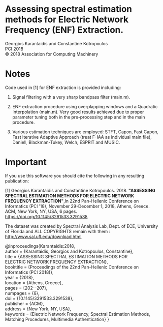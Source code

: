 # Assessing spectral estimation methods for Electric Network Frequency (ENF) Extraction.

Georgios Karantaidis and Constantine Kotropoulos  
PCI 2018  
© 2018 Association for Computing Machinery


# Notes

Code used in [1] for ENF extraction is provided including:

1) Signal filtering with a very sharp bandpass filter (main.m).

2) ENF extraction procedure using overplapping windows and a Quadratic Interpolation (main.m). Very good results achieved due to proper parameter tuning both in the pre-processing step and in the main procedure.

3) Various estimation techniques are employed:
  STFT, Capon, Fast Capon, Fast Iterative Adaptive Approach (treat F-IAA as individual main file), Daniell, Blackman-Tukey, Welch, ESPRIT and MUSIC.
  
  # Important
  
If you use this software you should cite the following in any resulting publication:

[1] Georgios Karantaidis and Constantine Kotropoulos. 2018. **"ASSESSING SPECTRAL ESTIMATION METHODS FOR ELECTRIC NETWORK FREQUENCY EXTRACTION"**,In 22nd Pan-Hellenic Conference on Informatics (PCI ’18), November 29-December 1, 2018, Athens, Greece. ACM, New York, NY, USA, 6 pages. https://doi.org/10.1145/3291533.3291538

The dataset was created by Spectral Analysis Lab, Dept. of ECE, University of Florida and ALL COPYRIGHTS remain with them : http://www.sal.ufl.edu/download.html

@inproceedings{Karantaidis:2018,  
 author = {Karantaidis, Georgios and Kotropoulos, Constantine},  
 title = {ASSESSING SPECTRAL ESTIMATION METHODS FOR  
ELECTRIC NETWORK FREQUENCY EXTRACTION},  
 booktitle = {Proceedings of the 22nd Pan-Hellenic Conference on Informatics (PCI 2018)},  
 year = {2018},  
 location = {Athens, Greece},  
 pages = {202--207},  
 numpages = {6},  
 doi = {10.1145/3291533.3291538},  
 publisher = {ACM},  
 address = {New York, NY, USA},  
 keywords = {Electric Network Frequency, Spectral Estimation Methods, Matching Procedures, Multimedia Authentication}
} 

